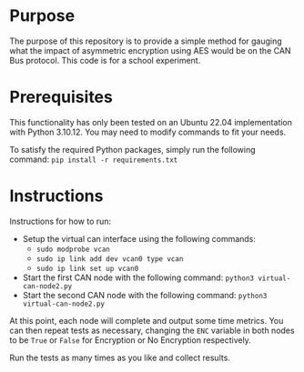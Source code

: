 # Purpose

The purpose of this repository is to provide a simple method for gauging what the impact of asymmetric encryption using AES would be on the CAN Bus protocol. This code is for a school experiment.

# Prerequisites

This functionality has only been tested on an Ubuntu 22.04 implementation with Python 3.10.12. You may need to modify commands to fit your needs.

To satisfy the required Python packages, simply run the following command:
`pip install -r requirements.txt`

# Instructions

Instructions for how to run:

  * Setup the virtual can interface using the following commands:
     * `sudo modprobe vcan`
     * `sudo ip link add dev vcan0 type vcan`
     * `sudo ip link set up vcan0`
  * Start the first CAN node with the following command: `python3 virtual-can-node2.py`
  * Start the second CAN node with the following command: `python3 virtual-can-node2.py`

At this point, each node will complete and output some time metrics. You can then repeat tests as necessary, changing the `ENC` variable in both nodes to be `True` or `False` for Encryption or No Encryption respectively.

Run the tests as many times as you like and collect results.
